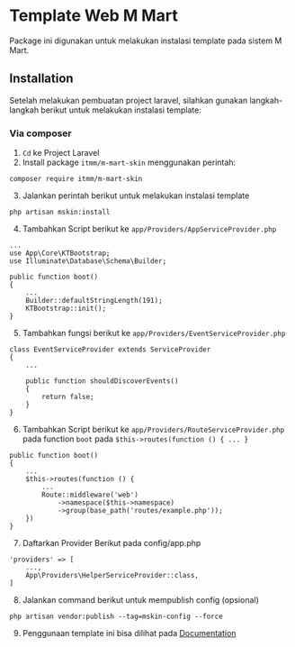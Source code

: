 # Template Web M Mart

Package ini digunakan untuk melakukan instalasi template pada sistem M Mart.

## Installation

Setelah melakukan pembuatan project laravel, silahkan gunakan langkah-langkah berikut untuk melakukan instalasi template:

### Via composer

1. `Cd` ke Project Laravel
2. Install package `itmm/m-mart-skin` menggunakan perintah:
```
composer require itmm/m-mart-skin
```
3. Jalankan perintah berikut untuk melakukan instalasi template 
```
php artisan mskin:install
```
4. Tambahkan Script berikut ke `app/Providers/AppServiceProvider.php`
```
...
use App\Core\KTBootstrap;
use Illuminate\Database\Schema\Builder;

public function boot()
{
    ...
    Builder::defaultStringLength(191);
    KTBootstrap::init();
}
```
5. Tambahkan fungsi berikut ke `app/Providers/EventServiceProvider.php`
```
class EventServiceProvider extends ServiceProvider
{
    ...

    public function shouldDiscoverEvents()
    {
        return false;
    }
}
```
6. Tambahkan Script berikut ke `app/Providers/RouteServiceProvider.php` pada function `boot` pada `$this->routes(function () { ... }`
```
public function boot()
{
    ...
    $this->routes(function () {
        ...
        Route::middleware('web')
            ->namespace($this->namespace)
            ->group(base_path('routes/example.php'));
    })
}
```
7. Daftarkan Provider Berikut pada config/app.php
```
'providers' => [
    ...,
    App\Providers\HelperServiceProvider::class,
]
```
8. Jalankan command berikut untuk mempublish config (opsional)
```
php artisan vendor:publish --tag=mskin-config --force
```
9. Penggunaan template ini bisa dilihat pada [Documentation](https://preview.keenthemes.com/laravel/metronic/docs/index)
